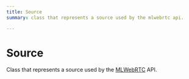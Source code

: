 ```yaml
---
title: Source
summary: class that represents a source used by the mlwebrtc api. 

---
```


# Source




Class that represents a source used by the [MLWebRTC](/unity-api/api/UnityEngine.XR.MagicLeap/MLWebRTC/UnityEngine.XR.MagicLeap.MLWebRTC.md) API.   





